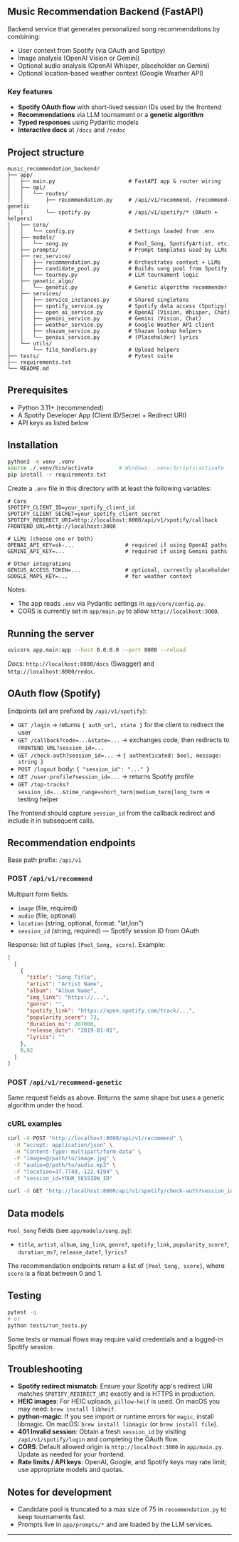 ## Music Recommendation Backend (FastAPI)

Backend service that generates personalized song recommendations by combining:
- User context from Spotify (via OAuth and Spotipy)
- Image analysis (OpenAI Vision or Gemini)
- Optional audio analysis (OpenAI Whisper, placeholder on Gemini)
- Optional location-based weather context (Google Weather API)

### Key features
- **Spotify OAuth flow** with short-lived session IDs used by the frontend
- **Recommendations** via LLM tournament or a **genetic algorithm**
- **Typed responses** using Pydantic models
- **Interactive docs** at `/docs` and `/redoc`

## Project structure

```
music_recommendation_backend/
├── app/
│   ├── main.py                       # FastAPI app & router wiring
│   ├── api/
│   │   └── routes/
│   │       ├── recommendation.py     # /api/v1/recommend, /recommend-genetic
│   │       └── spotify.py            # /api/v1/spotify/* (OAuth + helpers)
│   ├── core/
│   │   └── config.py                 # Settings loaded from .env
│   ├── models/
│   │   └── song.py                   # Pool_Song, SpotifyArtist, etc.
│   ├── prompts/                      # Prompt templates used by LLMs
│   ├── rec_service/
│   │   ├── recommendation.py         # Orchestrates context + LLMs
│   │   ├── candidate_pool.py         # Builds song pool from Spotify
│   │   └── tourney.py                # LLM tournament logic
│   ├── genetic_algo/
│   │   └── genetic.py                # Genetic algorithm recommender
│   ├── services/
│   │   ├── service_instances.py      # Shared singletons
│   │   ├── spotify_service.py        # Spotify data access (Spotipy)
│   │   ├── open_ai_service.py        # OpenAI (Vision, Whisper, Chat)
│   │   ├── gemini_service.py         # Gemini (Vision, Chat)
│   │   ├── weather_service.py        # Google Weather API client
│   │   ├── shazam_service.py         # Shazam lookup helpers
│   │   └── genius_service.py         # (Placeholder) lyrics
│   └── utils/
│       └── file_handlers.py          # Upload helpers
├── tests/                            # Pytest suite
├── requirements.txt
└── README.md
```

## Prerequisites
- Python 3.11+ (recommended)
- A Spotify Developer App (Client ID/Secret + Redirect URI)
- API keys as listed below

## Installation

```bash
python3 -m venv .venv
source ./.venv/bin/activate        # Windows: .venv\Scripts\activate
pip install -r requirements.txt
```

Create a `.env` file in this directory with at least the following variables:

```env
# Core
SPOTIFY_CLIENT_ID=your_spotify_client_id
SPOTIFY_CLIENT_SECRET=your_spotify_client_secret
SPOTIFY_REDIRECT_URI=http://localhost:8000/api/v1/spotify/callback
FRONTEND_URL=http://localhost:3000

# LLMs (choose one or both)
OPENAI_API_KEY=sk-...                # required if using OpenAI paths
GEMINI_API_KEY=...                   # required if using Gemini paths

# Other integrations
GENIUS_ACCESS_TOKEN=...              # optional, currently placeholder
GOOGLE_MAPS_KEY=...                  # for weather context
```

Notes:
- The app reads `.env` via Pydantic settings in `app/core/config.py`.
- CORS is currently set in `app/main.py` to allow `http://localhost:3000`.

## Running the server

```bash
uvicorn app.main:app --host 0.0.0.0 --port 8000 --reload
```

Docs: `http://localhost:8000/docs` (Swagger) and `http://localhost:8000/redoc`.

## OAuth flow (Spotify)
Endpoints (all are prefixed by `/api/v1/spotify`):
- `GET /login` → returns `{ auth_url, state }` for the client to redirect the user
- `GET /callback?code=...&state=...` → exchanges code, then redirects to `FRONTEND_URL?session_id=...`
- `GET /check-auth?session_id=...` → `{ authenticated: bool, message: string }`
- `POST /logout` body: `{ "session_id": "..." }`
- `GET /user-profile?session_id=...` → returns Spotify profile
- `GET /top-tracks?session_id=...&time_range=short_term|medium_term|long_term` → testing helper

The frontend should capture `session_id` from the callback redirect and include it in subsequent calls.

## Recommendation endpoints

Base path prefix: `/api/v1`

### POST `/api/v1/recommend`
Multipart form fields:
- `image` (file, required)
- `audio` (file, optional)
- `location` (string, optional, format: "lat,lon")
- `session_id` (string, required) — Spotify session ID from OAuth

Response: list of tuples `[Pool_Song, score]`. Example:

```json
[
  [
    {
      "title": "Song Title",
      "artist": "Artist Name",
      "album": "Album Name",
      "img_link": "https://...",
      "genre": "",
      "spotify_link": "https://open.spotify.com/track/...",
      "popularity_score": 73,
      "duration_ms": 207000,
      "release_date": "2019-01-01",
      "lyrics": ""
    },
    0.92
  ]
]
```

### POST `/api/v1/recommend-genetic`
Same request fields as above. Returns the same shape but uses a genetic algorithm under the hood.

### cURL examples

```bash
curl -X POST "http://localhost:8000/api/v1/recommend" \
  -H "accept: application/json" \
  -H "Content-Type: multipart/form-data" \
  -F "image=@/path/to/image.jpg" \
  -F "audio=@/path/to/audio.mp3" \
  -F "location=37.7749,-122.4194" \
  -F "session_id=YOUR_SESSION_ID"
```

```bash
curl -X GET "http://localhost:8000/api/v1/spotify/check-auth?session_id=YOUR_SESSION_ID"
```

## Data models

`Pool_Song` fields (see `app/models/song.py`):
- `title`, `artist`, `album`, `img_link`, `genre?`, `spotify_link`, `popularity_score?`, `duration_ms?`, `release_date?`, `lyrics?`

The recommendation endpoints return a list of `[Pool_Song, score]`, where `score` is a float between 0 and 1.

## Testing

```bash
pytest -q
# or
python tests/run_tests.py
```

Some tests or manual flows may require valid credentials and a logged-in Spotify session.

## Troubleshooting

- **Spotify redirect mismatch**: Ensure your Spotify app's redirect URI matches `SPOTIFY_REDIRECT_URI` exactly and is HTTPS in production.
- **HEIC images**: For HEIC uploads, `pillow-heif` is used. On macOS you may need: `brew install libheif`.
- **python-magic**: If you see import or runtime errors for `magic`, install libmagic. On macOS: `brew install libmagic` (or `brew install file`).
- **401 Invalid session**: Obtain a fresh `session_id` by visiting `/api/v1/spotify/login` and completing the OAuth flow.
- **CORS**: Default allowed origin is `http://localhost:3000` in `app/main.py`. Update as needed for your frontend.
- **Rate limits / API keys**: OpenAI, Google, and Spotify keys may rate limit; use appropriate models and quotas.

## Notes for development
- Candidate pool is truncated to a max size of 75 in `recommendation.py` to keep tournaments fast.
- Prompts live in `app/prompts/*` and are loaded by the LLM services.

---
